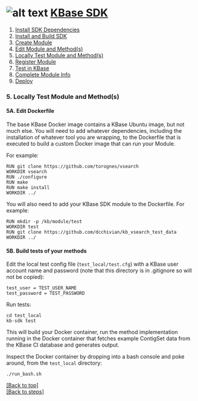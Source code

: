 # <A NAME="top"></A>![alt text](https://avatars2.githubusercontent.com/u/1263946?v=3&s=84 "KBase") [KBase SDK](../README.md)

1. [Install SDK Dependencies](kb_sdk_dependencies.md)
2. [Install and Build SDK](kb_sdk_install_and_build.md)
3. [Create Module](kb_sdk_create_module.md)
4. [Edit Module and Method(s)](kb_sdk_edit_module.md)
5. [Locally Test Module and Method(s)](kb_sdk_local_test_module.md)
6. [Register Module](kb_sdk_register_module.md)
7. [Test in KBase](kb_sdk_test_in_kbase.md)
8. [Complete Module Info](kb_sdk_complete_module_info.md)
9. [Deploy](kb_sdk_deploy.md)


### 5. Locally Test Module and Method(s)


#### 5A. Edit Dockerfile

The base KBase Docker image contains a KBase Ubuntu image, but not much else.  You will need to add whatever dependencies, including the installation of whatever tool you are wrapping, to the Dockerfile that is executed to build a custom Docker image that can run your Module.

For example:

    RUN git clone https://github.com/torognes/vsearch
    WORKDIR vsearch
    RUN ./configure 
    RUN make
    RUN make install
    WORKDIR ../

You will also need to add your KBase SDK module to the Dockerfile.  For example:

    RUN mkdir -p /kb/module/test
    WORKDIR test
    RUN git clone https://github.com/dcchivian/kb_vsearch_test_data
    WORKDIR ../

#### 5B. Build tests of your methods

Edit the local test config file (`test_local/test.cfg`) with a KBase user account name and password (note that this directory is in .gitignore so will not be copied):

    test_user = TEST_USER_NAME
    test_password = TEST_PASSWORD

Run tests:

    cd test_local
    kb-sdk test

This will build your Docker container, run the method implementation running in the Docker container that fetches example ContigSet data from the KBase CI database and generates output.

Inspect the Docker container by dropping into a bash console and poke around, from the `test_local` directory:
    
    ./run_bash.sh


[\[Back to top\]](#top)<br>
[\[Back to steps\]](../README.md#steps)

